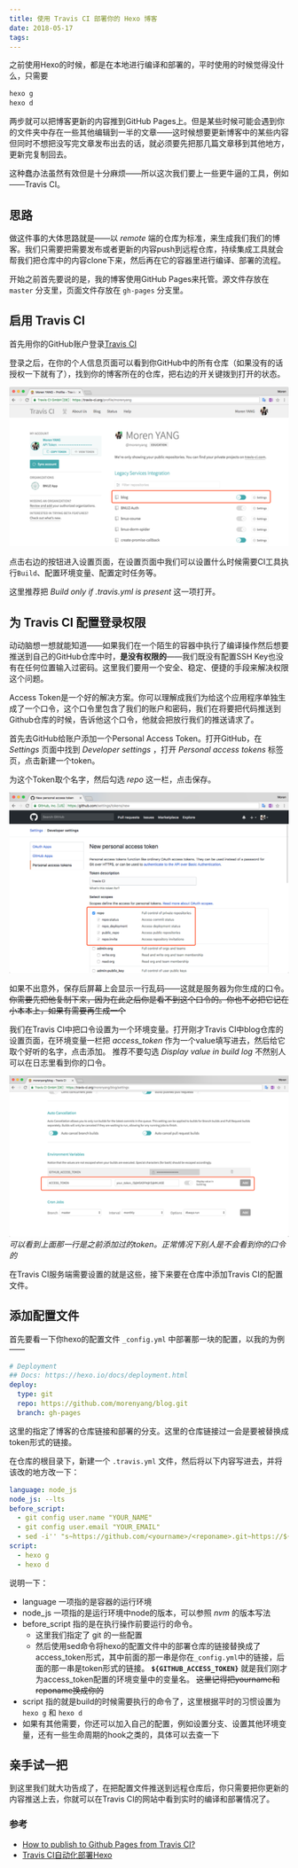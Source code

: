 ```yaml
---
title: 使用 Travis CI 部署你的 Hexo 博客
date: 2018-05-17 
tags:
---
```


之前使用Hexo的时候，都是在本地进行编译和部署的，平时使用的时候觉得没什么，只需要

```bash
hexo g
hexo d
```

两步就可以把博客更新的内容推到GitHub Pages上。但是某些时候可能会遇到你的文件夹中存在一些其他编辑到一半的文章——这时候想要更新博客中的某些内容但同时不想把没写完文章发布出去的话，就必须要先把那几篇文章移到其他地方，更新完复制回去。

这种蠢办法虽然有效但是十分麻烦——所以这次我们要上一些更牛逼的工具，例如——Travis CI。

## 思路

做这件事的大体思路就是——以 _remote_ 端的仓库为标准，来生成我们我们的博客。我们只需要把需要发布或者更新的内容push到远程仓库，持续集成工具就会帮我们把仓库中的内容clone下来，然后再在它的容器里进行编译、部署的流程。

开始之前首先要说的是，我的博客使用GitHub Pages来托管。源文件存放在 `master` 分支里，页面文件存放在 `gh-pages` 分支里。

## 启用 Travis CI

首先用你的GitHub账户登录[Travis CI](https://travis-ci.org/)

登录之后，在你的个人信息页面可以看到你GitHub中的所有仓库（如果没有的话授权一下就有了），找到你的博客所在的仓库，把右边的开关键拨到打开的状态。

![](/images/180517/1.png)

点击右边的按钮进入设置页面，在设置页面中我们可以设置什么时候需要CI工具执行`Build`、配置环境变量、配置定时任务等。

这里推荐把 _Build only if .travis.yml is present_ 这一项打开。

## 为 Travis CI 配置登录权限

动动脑想一想就能知道——如果我们在一个陌生的容器中执行了编译操作然后想要推送到自己的GitHub仓库中时，**是没有权限的**——我们既没有配置SSH Key也没有在任何位置输入过密码。这里我们要用一个安全、稳定、便捷的手段来解决权限这个问题。

Access Token是一个好的解决方案。你可以理解成我们为给这个应用程序单独生成了一个口令，这个口令里包含了我们的账户和密码，我们在将要把代码推送到Github仓库的时候，告诉他这个口令，他就会把放行我们的推送请求了。

首先去GitHub给账户添加一个Personal Access Token。打开GitHub，在 _Settings_ 页面中找到 _Developer settings_ ，打开 _Personal access tokens_ 标签页，点击新建一个token。

为这个Token取个名字，然后勾选 _repo_ 这一栏，点击保存。

![](/images/180517/2.png)

如果不出意外，保存后屏幕上会显示一行乱码——这就是服务器为你生成的口令。 ~~你需要先把他复制下来，因为在此之后你是看不到这个口令的。你也不必把它记在小本本上，如果有需要再生成一个~~

我们在Travis CI中把口令设置为一个环境变量。打开刚才Travis CI中blog仓库的设置页面，在环境变量一栏把 _access_token_ 作为一个value填写进去，然后给它取个好听的名字，点击添加。 推荐不要勾选 _Display value in build log_ 不然别人可以在日志里看到你的口令。

![](/images/180517/3.png)
_可以看到上面那一行是之前添加过的token。正常情况下别人是不会看到你的口令的_

在Travis CI服务端需要设置的就是这些，接下来要在仓库中添加Travis CI的配置文件。

## 添加配置文件

首先要看一下你hexo的配置文件 `_config.yml` 中部署那一块的配置，以我的为例——
```yml
# Deployment
## Docs: https://hexo.io/docs/deployment.html
deploy: 
  type: git
  repo: https://github.com/morenyang/blog.git
  branch: gh-pages
```

这里的指定了博客的仓库链接和部署的分支。这里的仓库链接过一会是要被替换成token形式的链接。

在仓库的根目录下，新建一个 `.travis.yml` 文件，然后将以下内容写进去，并将该改的地方改一下：

```yml
language: node_js
node_js: --lts
before_script:
  - git config user.name "YOUR_NAME"
  - git config user.email "YOUR_EMAIL"
  - sed -i'' "s~https://github.com/<yourname>/<reponame>.git~https://${GITHUB_ACCESS_TOKEN}@github.com/<yourname>/<reopname>.git~" _config.yml
script:
  - hexo g
  - hexo d
```

说明一下：
- language 一项指的是容器的运行环境
- node_js 一项指的是运行环境中node的版本，可以参照 _nvm_ 的版本写法
- before_script 指的是在执行操作前要运行的命令。
	- 这里我们指定了 git 的一些配置
	- 然后使用sed命令将hexo的配置文件中的部署仓库的链接替换成了access_token形式，其中前面的那一串是你在`_config.yml`中的链接，后面的那一串是token形式的链接。 **`${GITHUB_ACCESS_TOKEN}`** 就是我们刚才为access_token配置的环境变量中的变量名。 ~~这里记得把yourname和reponame换成你的~~
- script 指的就是build的时候需要执行的命令了，这里根据平时的习惯设置为 `hexo g` 和 `hexo d`
- 如果有其他需要，你还可以加入自己的配置，例如设置分支、设置其他环境变量，还有一些生命周期的hook之类的，具体可以去查一下

## 亲手试一把

到这里我们就大功告成了，在把配置文件推送到远程仓库后，你只需要把你更新的内容推送上去，你就可以在Travis CI的网站中看到实时的编译和部署情况了。

### 参考
- [How to publish to Github Pages from Travis CI?
](https://stackoverflow.com/questions/23277391/how-to-publish-to-github-pages-from-travis-ci)
- [Travis CI自动化部署Hexo](https://segmentfault.com/a/1190000004714256)
